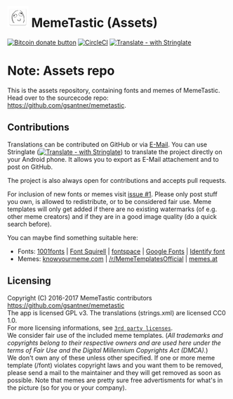 # ![App icon](https://raw.githubusercontent.com/gsantner/memetastic/master/app/src/main/res/drawable-mdpi/ic_launcher.png "App Icon") MemeTastic (Assets)

<span class="badge-bitcoin"><a href="https://gsantner.github.io/#donate" title="Donate once-off to this project using Bitcoin"><img src="https://img.shields.io/badge/bitcoin-donate-yellow.svg" alt="Bitcoin donate button" /></a></span> [![CircleCI](https://circleci.com/gh/gsantner/memetastic.svg?style=shield)](https://circleci.com/gh/gsantner/memetastic) [![Translate - with Stringlate](https://img.shields.io/badge/stringlate-translate-green.svg)](https://lonamiwebs.github.io/stringlate/translate?git=https%3A%2F%2Fgithub.com%2Fgsantner%2Fmemetastic.git&name=MemeTastic&web=https%3A%2F%2Fgithub.com%2Fgsantner%2FMemeTastic)

# Note: Assets repo
This is the assets repository, containing fonts and memes of MemeTastic. Head over to the sourcecode repo: <https://github.com/gsantner/memetastic>.


## Contributions
Translations can be contributed on GitHub or via [E-Mail](https://gsantner.github.io/#contact). You can use Stringlate ([![Translate - with Stringlate](https://img.shields.io/badge/stringlate-translate-green.svg)](https://lonamiwebs.github.io/stringlate/translate?git=https%3A%2F%2Fgithub.com%2Fgsantner%2Fmemetastic.git&name=MemeTastic&web=https%3A%2F%2Fgithub.com%2Fgsantner%2FMemeTastic)) to translate the project directly on your Android phone. It allows you to export as E-Mail attachement and to post on GitHub.

The project is also always open for contributions and accepts pull requests.

For inclusion of new fonts or memes visit [issue #1](https://github.com/gsantner/memetastic/issues/1).
Please only post stuff you own, is allowed to redistribute, or to be considered fair use.
Meme templates will only get added if there are no existing watermarks (of e.g. other meme creators) 
and if they are in a good image quality (do a quick search before).

You can maybe find something suitable here:  
* Fonts: [1001fonts](http://www.1001fonts.com) | [Font Squirell](https://www.fontsquirrel.com/fonts/list/find_fonts?filter%5Blicense%5D%5B0%5D=app&filter%5Blicense%5D%5B1%5D=open&sort=hot) | [fontspace](http://www.fontspace.com/) | [Google Fonts](https://fonts.google.com) | [Identify font](https://www.fontsquirrel.com/matcherator) 
* Memes: [knowyourmeme.com](http://knowyourmeme.com) | [/r/MemeTemplatesOfficial](https://www.reddit.com/r/MemeTemplatesOfficial)  | [memes.at](http://www.memes.at/)


## Licensing
Copyright (C) 2016-2017 MemeTastic contributors <https://github.com/gsantner/memetastic>  
The app is licensed GPL v3. The translations (strings.xml) are licensed CC0 1.0.  
For more licensing informations, see [`3rd party licenses`](https://github.com/gsantner/memetastic/blob/master/app/src/main/res/raw/licenses_3rd_party.md).  
We consider fair use of the included meme templates. (*All trademarks and copyrights belong to their respective owners and are used here under the terms of Fair Use and the Digital Millennium Copyrights Act (DMCA).*)  
We don't own any of these unless other specified. If one or more meme template (/font) violates copyright laws and 
you want them to be removed, please send a mail to the maintainer and they will get 
removed as soon as possible. Note that memes are pretty sure free
advertisments for what's in the picture (so for you or your company).
